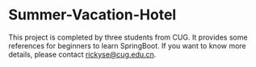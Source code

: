 # Summer-Vacation-Hotel
This project is completed by three students from CUG. It provides some references for beginners to learn SpringBoot. If you want to know more details, please contact rickyse@cug.edu.cn.
